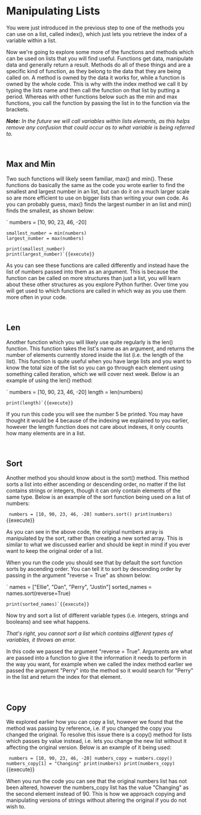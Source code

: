 # Manipulating Lists 
You were just introduced in the previous step to one of the methods you can use on a list, called index(), which just lets you retrieve the index of a variable within a list. 

Now we're going to explore some more of the functions and methods which can be used on lists that you will find useful. Functions get data, manipulate data and generally return a result. Methods do all of these things and are a specific kind of function, as they belong to the data that they are being called on. A method is owned by the data it works for, while a function is owned by the whole code. This is why with the index method we call it by typing the lists name and then call the function on that list by putting a period. Whereas with other functions below such as the min and max functions, you call the function by passing the list in to the function via the brackets. 

***Note:** In the future we will call variables within lists elements, as this helps remove any confusion that could occur as to what variable is being referred to.*


</br>

## **Max and Min**

Two such functions will likely seem familiar, max() and min(). These functions do basically the same as the code you wrote earlier to find the smallest and largest number in an list, but can do it on a much larger scale so are more efficient to use on bigger lists than writing your own code. As you can probably guess, max() finds the largest number in an list and min() finds the smallest, as shown below:

`
    numbers = [10, 90, 23, 46, -20]

    smallest_number = min(numbers)
    largest_number = max(numbers)

    print(smallest_number) 
    print(largest_number)`{{execute}}

As you can see these functions are called differently and instead have the list of numbers passed into them as an argument. This is because the function can be called on more structures than just a list, you will learn about these other structures as you explore Python further. Over time you will get used to which functions are called in which way as you use them more often in your code. 

</br>

## **Len**

Another function which you will likely use quite regularly is the len() function. This function takes the list's name as an argument, and returns the number of elements currently stored inside the list (i.e. the length of the list). This function is quite useful when you have large lists and you want to know the total size of the list so you can go through each element using something called iteration, which we will cover next week. Below is an example of using the len() method:

`
    numbers = [10, 90, 23, 46, -20]
    length = len(numbers)

    print(length)`{{execute}}

If you run this code you will see the number 5 be printed. You may have thought it would be 4 because of the indexing we explained to you earlier, however the length function does not care about indexes, it only counts how many elements are in a list.

</br>

## **Sort**

Another method you should know about is the sort() method. This method sorts a list into either ascending or descending order, no matter if the list contains strings or integers, though it can only contain elements of the same type. Below is an example of the sort function being used on a list of numbers:

`
    numbers = [10, 90, 23, 46, -20]
    numbers.sort()
    print(numbers)`{{execute}}

As you can see in the above code, the original numbers array is manipulated by the sort, rather than creating a new sorted array. This is similar to what we discussed earlier and should be kept in mind if you ever want to keep the original order of a list.

When you run the code you should see that by default the sort function sorts by ascending order. You can tell it to sort by descending order by passing in the argument "reverse = True" as shown below:

`
    names = ["Ellie", "Dan", "Perry", "Justin"]
    sorted_names = names.sort(reverse=True)

    print(sorted_names)`{{execute}}

Now try and sort a list of different variable types (i.e. integers, strings and booleans) and see what happens.

*That's right, you cannot sort a list which contains different types of variables, it throws an error.*

In this code we passed the argument "reverse = True". Arguments are what are passed into a function to give it the information it needs to perform in the way you want, for example when we called the index method earlier we passed the argument "Perry" into the method so it would search for "Perry" in the list and return the index for that element. 

</br>

## **Copy**

We explored earlier how you can copy a list, however we found that the method was passing by reference, i.e. if you changed the copy you changed the original. To resolve this issue there is a copy() method for lists which passes by value instead, i.e. lets you change the new list without it affecting the original version. Below is an example of it being used:

`
    numbers = [10, 90, 23, 46, -20]
    numbers_copy = numbers.copy()
    numbers_copy[1] = "Changing"
    print(numbers)
    print(numbers_copy)`{{execute}}

When you run the code you can see that the original numbers list has not been altered, however the numbers_copy list has the value "Changing" as the second element instead of 90. This is how we approach copying and manipulating versions of strings without altering the original if you do not wish to.
